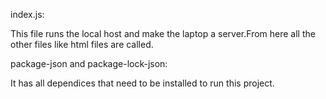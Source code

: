 index.js:

This file runs the local host and make the laptop a server.From here all the other files like html files are called.

package-json and package-lock-json:

It has all dependices that need to be installed to run this project.
